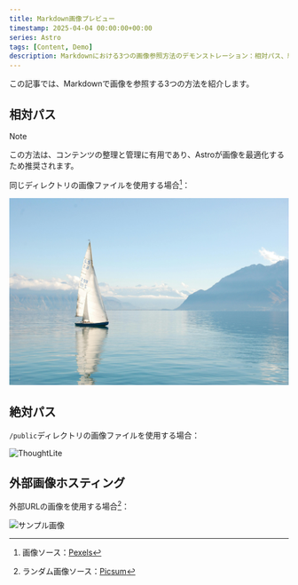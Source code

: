 ```yaml
---
title: Markdown画像プレビュー
timestamp: 2025-04-04 00:00:00+00:00
series: Astro
tags: [Content, Demo]
description: Markdownにおける3つの画像参照方法のデモンストレーション：相対パス、絶対パス、外部リンク、画像最適化と管理のベストプラクティスを紹介。
---
```


この記事では、Markdownで画像を参照する3つの方法を紹介します。

## 相対パス

> [!NOTE]
> この方法は、コンテンツの整理と管理に有用であり、Astroが画像を最適化するため推奨されます。

同じディレクトリの画像ファイルを使用する場合[^boat]：

[^boat]: 画像ソース：[Pexels](https://www.pexels.com/photo/white-sailboat-on-water-273886/)

![白いヨット](white_sailboat_on_water.jpg)

## 絶対パス

`/public`ディレクトリの画像ファイルを使用する場合：

![ThoughtLite](/web-app-manifest-512x512.png)

## 外部画像ホスティング

外部URLの画像を使用する場合[^random]：

[^random]: ランダム画像ソース：[Picsum](https://picsum.photos/)

![サンプル画像](https://picsum.photos/1600/900?random=1)
